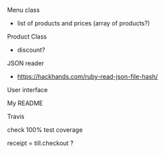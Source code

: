 Menu class
  - list of products and prices (array of products?)

Product Class
  - discount?

JSON reader
  - https://hackhands.com/ruby-read-json-file-hash/

User interface

My README

Travis

check 100% test coverage

receipt = till.checkout ?
